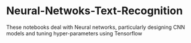 # Neural-Netwoks-Text-Recognition
These notebooks deal with Neural networks, particularly designing CNN models and tuning hyper-parameters using Tensorflow

